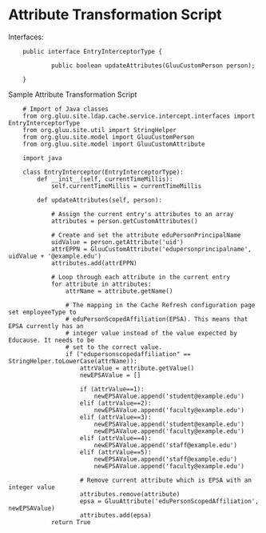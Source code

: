 # Attribute Transformation Script

Interfaces:


        public interface EntryInterceptorType {

                public boolean updateAttributes(GluuCustomPerson person);

        }


Sample Attribute Transformation Script


        # Import of Java classes
        from org.gluu.site.ldap.cache.service.intercept.interfaces import EntryInterceptorType
        from org.gluu.site.util import StringHelper
        from org.gluu.site.model import GluuCustomPerson
        from org.gluu.site.model import GluuCustomAttribute

        import java

        class EntryInterceptor(EntryInterceptorType):
            def __init__(self, currentTimeMillis):
                self.currentTimeMillis = currentTimeMillis

            def updateAttributes(self, person):

                # Assign the current entry's attributes to an array
                attributes = person.getCustomAttributes()

                # Create and set the attribute eduPersonPrincipalName
                uidValue = person.getAttribute('uid')
                attrEPPN = GluuCustomAttribute('edupersonprincipalname', uidValue + '@example.edu')
                attributes.add(attrEPPN)

                # Loop through each attribute in the current entry
                for attribute in attributes:
                    attrName = attribute.getName()

                    # The mapping in the Cache Refresh configuration page set employeeType to
                    # eduPersonScopedAffiliation(EPSA). This means that EPSA currently has an
                    # integer value instead of the value expected by Educause. It needs to be
                    # set to the correct value.
                    if ("edupersonscopedaffiliation" == StringHelper.toLowerCase(attrName)):
                        attrValue = attribute.getValue()
                        newEPSAValue = []

                        if (attrValue==1):
                            newEPSAValue.append('student@example.edu')
                        elif (attrValue==2):
                            newEPSAValue.append('faculty@example.edu')
                        elif (attrValue==3):
                            newEPSAValue.append('student@example.edu')
                            newEPSAValue.append('faculty@example.edu')
                        elif (attrValue==4):
                            newEPSAValue.append('staff@example.edu')
                        elif (attrValue==5):
                            newEPSAValue.append('staff@example.edu')
                            newEPSAValue.append('faculty@example.edu')

                        # Remove current attribute which is EPSA with an integer value
                        attributes.remove(attribute)
                        epsa = GluuAttribute('eduPersonScopedAffiliation', newEPSAValue)
                        attributes.add(epsa)
                return True

